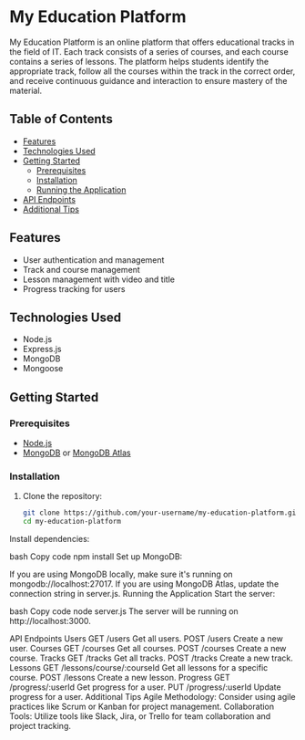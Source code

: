 # My Education Platform

My Education Platform is an online platform that offers educational tracks in the field of IT. Each track consists of a series of courses, and each course contains a series of lessons. The platform helps students identify the appropriate track, follow all the courses within the track in the correct order, and receive continuous guidance and interaction to ensure mastery of the material.

## Table of Contents

- [Features](#features)
- [Technologies Used](#technologies-used)
- [Getting Started](#getting-started)
  - [Prerequisites](#prerequisites)
  - [Installation](#installation)
  - [Running the Application](#running-the-application)
- [API Endpoints](#api-endpoints)
- [Additional Tips](#additional-tips)

## Features

- User authentication and management
- Track and course management
- Lesson management with video and title
- Progress tracking for users

## Technologies Used

- Node.js
- Express.js
- MongoDB
- Mongoose

## Getting Started

### Prerequisites

- [Node.js](https://nodejs.org/)
- [MongoDB](https://www.mongodb.com/try/download/community) or [MongoDB Atlas](https://www.mongodb.com/cloud/atlas)

### Installation

1. Clone the repository:

   ```bash
   git clone https://github.com/your-username/my-education-platform.git
   cd my-education-platform
Install dependencies:

bash
Copy code
npm install
Set up MongoDB:

If you are using MongoDB locally, make sure it's running on mongodb://localhost:27017.
If you are using MongoDB Atlas, update the connection string in server.js.
Running the Application
Start the server:

bash
Copy code
node server.js
The server will be running on http://localhost:3000.

API Endpoints
Users
GET /users
Get all users.
POST /users
Create a new user.
Courses
GET /courses
Get all courses.
POST /courses
Create a new course.
Tracks
GET /tracks
Get all tracks.
POST /tracks
Create a new track.
Lessons
GET /lessons/course/:courseId
Get all lessons for a specific course.
POST /lessons
Create a new lesson.
Progress
GET /progress/:userId
Get progress for a user.
PUT /progress/:userId
Update progress for a user.
Additional Tips
Agile Methodology: Consider using agile practices like Scrum or Kanban for project management.
Collaboration Tools: Utilize tools like Slack, Jira, or Trello for team collaboration and project tracking.